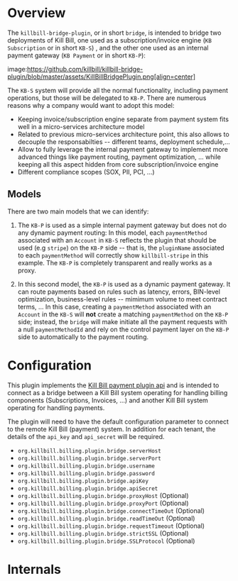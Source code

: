 # Overview


The `killbill-bridge-plugin`, or in short `bridge`, is intended to bridge two deployments of Kill Bill, one used as a subscription/invoice engine (`KB Subscription` or in short `KB-S`) , and the other one used as an internal payment gateway (`KB Payment` or in short `KB-P`):

image:https://github.com/killbill/killbill-bridge-plugin/blob/master/assets/KillBillBridgePlugin.png[align=center]

The `KB-S` system will provide all the normal functionality, including payment operations, but those will be delegated to `KB-P`. There are numerous reasons why a company would want to adopt this model:

* Keeping invoice/subscription engine separate from payment system fits well in a micro-services architecture model
* Related to previous micro-services architecture point, this also allows to decouple the responsabilties -- different teams, deployment schedule,...
* Allow to fully leverage the internal payment gateway to implement more advanced things like payment routing, payment optimization, ... while keeping all this aspect hidden from core subscription/invoice engine
* Different compliance scopes (SOX, PII, PCI, ...)

## Models

There are two main models that we can identify:

1. The `KB-P` is used as a simple internal payment gateway but does not do any dynamic payment routing: In this model, each 
`paymentMethod` associated with an `Account` in `KB-S` reflects the plugin that should be used (e.g `stripe`) on the `KB-P` side -- that is, the `pluginName` associated to each `paymentMethod` will correctly show `killbill-stripe` in this example.  The `KB-P` is completely transparent and really works as a proxy.

2. In this second model, the `KB-P` is used as a dynamic payment gateway. It can route payments based on rules such as latency, errors, BIN-level optimization, business-level rules -- mimimum volume to meet contract terms, ... In this case, creating a `paymentMethod` associated with an `Account` in the `KB-S` will **not** create a matching  `paymentMethod` on the `KB-P` side; instead, the `bridge` will make initiate all the payment requests with a null `paymentMethodId` and rely on the control payment layer on the `KB-P` side to automatically to the payment routing.


# Configuration


This plugin implements the [Kill Bill payment plugin api](https://github.com/killbill/killbill-plugin-api/blob/master/payment/src/main/java/org/killbill/billing/payment/plugin/api/PaymentPluginApi.java) and is intended to connect as a bridge between a Kill Bill system operating for handling billing components (Subscriptions, Invoices, ...) 
and another Kill Bill system operating for handling payments.

The plugin will need to have the default configuration parameter to connect to the remote Kill Bill (payment) system.
In addition for each tenant, the details of the `api_key` and `api_secret` will be required.


* `org.killbill.billing.plugin.bridge.serverHost`
* `org.killbill.billing.plugin.bridge.serverPort`
* `org.killbill.billing.plugin.bridge.username`
* `org.killbill.billing.plugin.bridge.password`
* `org.killbill.billing.plugin.bridge.apiKey`
* `org.killbill.billing.plugin.bridge.apiSecret`
* `org.killbill.billing.plugin.bridge.proxyHost` (Optional)
* `org.killbill.billing.plugin.bridge.proxyPort` (Optional)
* `org.killbill.billing.plugin.bridge.connectTimeOut` (Optional)
* `org.killbill.billing.plugin.bridge.readTimeOut` (Optional)
* `org.killbill.billing.plugin.bridge.requestTimeout` (Optional)
* `org.killbill.billing.plugin.bridge.strictSSL` (Optional)
* `org.killbill.billing.plugin.bridge.SSLProtocol` (Optional)

# Internals



